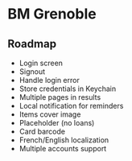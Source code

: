 #  BM Grenoble

## Roadmap

- Login screen
- Signout
- Handle login error
- Store credentials in Keychain
- Multiple pages in results
- Local notification for reminders
- Items cover image
- Placeholder (no loans)
- Card barcode
- French/English localization
- Multiple accounts support

